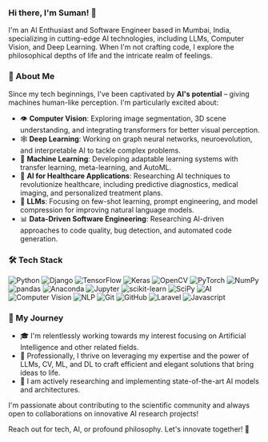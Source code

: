 <h3 align="left"> Hi there, I'm Suman! 👋 </h3>
I'm an AI Enthusiast and Software Engineer based in Mumbai, India, specializing in cutting-edge AI technologies, including LLMs, Computer Vision, and Deep Learning. When I'm not crafting code, I explore the philosophical depths of life and the intricate realm of feelings.

<h3 align="left"> 🌟 About Me </h3>

Since my tech beginnings, I've been captivated by **AI's potential** – giving machines human-like perception. I'm particularly excited about:

- 👁️ **Computer Vision**: Exploring image segmentation, 3D scene understanding, and integrating transformers for better visual perception.
- 🕸️ **Deep Learning**: Working on graph neural networks, neuroevolution, and interpretable AI to tackle complex problems.
- 🧮 **Machine Learning**: Developing adaptable learning systems with transfer learning, meta-learning, and AutoML.
- 🏥 **AI for Healthcare Applications**: Researching AI techniques to revolutionize healthcare, including predictive diagnostics, medical imaging, and personalized treatment plans.
- 🤖 **LLMs**: Focusing on few-shot learning, prompt engineering, and model compression for improving natural language models.
- 📊 **Data-Driven Software Engineering**: Researching AI-driven approaches to code quality, bug detection, and automated code generation.

<h3 align="left"> 🛠️ Tech Stack </h3>

![Python](https://img.shields.io/badge/-Python-3776AB)
![Django](https://img.shields.io/badge/-Django-092D1F)
![TensorFlow](https://img.shields.io/badge/-TensorFlow-FF6F00)
![Keras](https://img.shields.io/badge/-Keras-D00000)
![OpenCV](https://img.shields.io/badge/-OpenCV-5C3EE8)
![PyTorch](https://img.shields.io/badge/-PyTorch-EE4C2C)
![NumPy](https://img.shields.io/badge/-NumPy-013243)
![pandas](https://img.shields.io/badge/-pandas-150458)
![Anaconda](https://img.shields.io/badge/-Anaconda-44A833)
![Jupyter](https://img.shields.io/badge/-Jupyter-F37626)
![scikit-learn](https://img.shields.io/badge/-scikit--learn-F7931E)
![SciPy](https://img.shields.io/badge/-SciPy-8CAAE6)
![AI](https://img.shields.io/badge/-AI-4CAF50)
![Computer Vision](https://img.shields.io/badge/-Computer%20Vision-FFC107)
![NLP](https://img.shields.io/badge/-NLP-F57C00)
![Git](https://img.shields.io/badge/-Git-F05032)
![GitHub](https://img.shields.io/badge/-GitHub-181717)
![Laravel](https://img.shields.io/badge/-Laravel-FF2D20)
![Javascript](https://img.shields.io/badge/-Javascript-F3D024)

<h3 align="left">
  🚀 My Journey
</h3>

- 🎓 I'm relentlessly working towards my interest focusing on Artificial Intelligence and other related fields. 
- 💼 Professionally, I thrive on leveraging my expertise and the power of LLMs, CV, ML, and DL to craft efficient and elegant solutions that bring ideas to life.
- 🔬 I am actively researching and implementing state-of-the-art AI models and architectures.


I'm passionate about contributing to the scientific community and always open to collaborations on innovative AI research projects!

Reach out for tech, AI, or profound philosophy. Let's innovate together! 🚀
